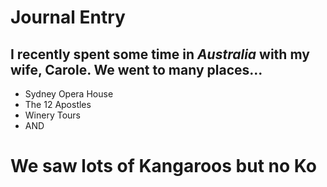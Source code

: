 # Journal Entry

## I recently spent some time in _Australia_ with my wife, Carole. We went to many places...

* Sydney Opera House
* The 12 Apostles 
* Winery Tours
* AND

# We saw lots of Kangaroos but no Ko







